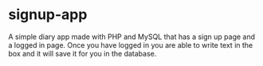 # signup-app
A simple diary app made with PHP and MySQL that has a sign up page and a logged in page.  Once you have logged in you are able to write text in the box and it will save it for you in the database.
